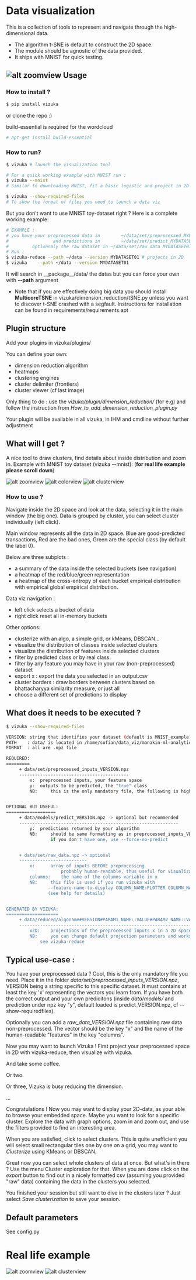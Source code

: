 Data visualization
==================

This is a collection of tools to represent and navigate through the high-dimensional data.
 * The algorithm t-SNE is default to construct the 2D space.
 * The module should be agnostic of the data provided.
 * It ships with MNIST for quick testing.

![alt zoomview](docs/zoom_view.png)
Usage
-----
### How to install ?
```sh
$ pip install vizuka
```
or clone the repo :)

build-essential is required for the wordcloud
```sh
# apt-get install build-essential
```


### How to run?


```sh
$ vizuka # launch the visualization tool

# For a quick working example with MNIST run :
$ vizuka --mnist
# Similar to downloading MNIST, fit a basic logistic and project in 2D with tSNE

$ vizuka --show-required-files
# To show the format of files you need to launch a data viz
```

But you don't want to use MNIST toy-dataset right ? Here is a complete working example:
```sh
# EXAMPLE :
# you have your preprocessed data in 		~/data/set/preprocessed_MYDATASET01.npz
#                 and predictions in 		~/data/set/predict_MYDATASET01.npz
#		  optionnaly the raw dataset in ~/data/set/raw_data_MYDATASET01.npz
# Run :
$ vizuka-reduce --path ~/data --version MYDATASET01 # projects in 2D
$ vizuka 	--path ~/data --version MYDATASET01
```


It will search in \_\_package\_\_/data/ the datas but you can force your own with __--path__ argument

* Note that if you are effectively doing big data you should install **MulticoreTSNE** in vizuka/dimension\_reduction/tSNE.py unless you want to discover t-SNE crashed with a segfault. Instructions for installation can be found in requirements/requirements.apt

Plugin structure
----------------
Add your plugins in vizuka/plugins/

You can define your own:
 * dimension reduction algorithm
 * heatmaps
 * clustering engines
 * cluster delimiter (frontiers)
 * cluster viewer (cf last image)

Only thing to do : use the *vizuka/plugin/dimension\_reduction/* (for e.g) and follow the instruction from *How\_to\_add\_dimension\_reduction\_plugin.py*

Your plugin will be available in all vizuka, in IHM and cmdline without further adjustment

What will I get ?
-----------------

A nice tool to draw clusters, find details about inside distribution and zoom in.
Example with MNIST toy dataset (vizuka --mnist): (**for real life example please scroll down**)

![alt zoomview](docs/main_view.png)
![alt colorview](docs/color_alternative.png)
![alt clusterview](docs/cluster_view.png)


### How to use ?
Navigate inside the 2D space and look at the data, selecting it in the main window (the big one). Data is grouped by cluster, you can select cluster individually (left click).

Main window represents all the data in 2D space. Blue are good-predicted transactions, Red are the bad ones, Green are the special class (by default the label 0).

Below are three subplots :
* a summary of the data inside the selected buckets (see navigation)
* a heatmap of the red/blue/green representation
* a heatmap of the cross-entropy of each bucket empirical distribution with empirical global empirical distribution.

Data viz navigation :
* left click selects a bucket of data
* right click reset all in-memory buckets

Other options:
* clusterize with an algo, a simple grid, or kMeans, DBSCAN...
* visualize the distribution of classes inside selected clusters
* visualize the distribution of features inside selected clusters
* filter by predicted class or by real class.
* filter by any feature you may have in your raw (non-preprocessed) dataset
* export x : export the data you selected in an output.csv 
* cluster borders : draw borders between clusters based on bhattacharyya similarity measure, or just all
* choose a different set of predictions to display

What does it needs to be executed ?
-----------------------------------

```sh
$ vizuka --show-required-files

VERSION: string that identifies your dataset (default is MNIST_example)
PATH	: data/ is located in /home/sofian/data_viz/manakin-ml-analytics/vizuka, change with --path
FORMAT	: all are .npz file

REQUIRED:
=========
	 + data/set/preprocessed_inputs_VERSION.npz
	 ------------------------------------------
		 x:	 preprocessed inputs, your feature space
		 y:	 outputs to be predicted, the "true" class
		 NB:	 this is the only mandatory file, the following is highly recommended:


OPTIONAL BUT USEFUL:
===================
	 + data/models/predict_VERSION.npz -> optional but recommended
	 -------------------------------------------------------------
		 y:	 predictions returned by your algorithm
		 NB:	 should be same formatting as in preprocessed_inputs_VERSION["y"])
				 if you don't have one, use --force-no-predict


	 + data/set/raw_data.npz -> optional
	 --------------------------
		 x:		 array of inputs BEFORE preprocessing
					 probably human-readable, thus useful for visualization
		 columns:	 the name of the columns variable in x
		 NB:	 this file is used if you run vizuka with
			    --feature-name-to-display COLUMN_NAME:PLOTTER COLUMN_NAME2:PLOTTER2 or
			    (see help for details)


GENERATED BY VIZUKA:
====================
	 + data/reduced/algoname#VERSION#PARAM1_NAME::VALUE#PARAM2_NAME::VALUE.npz
	 ------------------------------------------------------------------------
		 x2D:	 projections of the preprocessed inputs x in a 2D space
		 NB:	 you can change default projection parameters and works with several ones
			 see vizuka-reduce

```

Typical use-case :
------------------

You have your preprocessed data ? Cool, this is the only mandatory file you need. Place it in the folder *data/set/preprocessed_inputs\_VERSION.npz*, VERSION being a string specific to this specific dataset. It must contains at least the key 'x' representing the vectors you learn from. If you have both the correct output and your own predicitons (inside *data/models/* and prediction under npz key "y", default loaded is predict_VERSION.npz, cf --show-requiredfiles).

Optionally you can add a *raw_data_VERSION.npz* file containing raw data non-preprocessed. The vector should be the key "x" and the name of the human-readable "features" in the key "columns".

Now you may want to launch Vizuka ! First project your preprocessed space in 2D with vizuka-reduce, then visualize with vizuka.

And take some coffee.

Or two.

Or three, Vizuka is busy reducing the dimension.

...

Congratulations ! Now you may want to display your 2D-data, as your able to browse your embedded space. Maybe you want to look for a specific cluster. Explore the data with graph options, zoom in and zoom out, and use the filters provided to find an interesting area.

When you are satisfied, click to select clusters. This is quite unefficient you will select small rectangular tiles one by one on a grid, you may want to *Clusterize* using KMeans or DBSCAN.

Great now you can select whole clusters of data at once. But what's in there ? Use the menu Cluster exploration for that. When you are done click on the *export* button to find out in a nicely formatted csv (assuming you provided "raw" data) containing the data in the clusters you selected.

You finished your session but still want to dive in the clusters later ? Just select *Save clusterization* to save your session.


Default parameters
------------------

See config.py

Real life example
=================

![alt zoomview](docs/zoom_view.png)
![alt clusterview](docs/cluster_view-mana.png)
